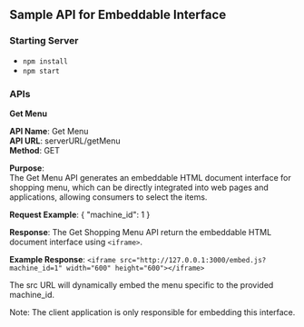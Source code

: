 ## **Sample API for Embeddable Interface**

### **Starting Server**
- `npm install` 
- `npm start`

### **APIs**

**Get Menu**

**API Name**: Get Menu  
**API URL**: serverURL/getMenu  
**Method**: GET  

**Purpose**:  
The Get Menu API generates an embeddable HTML document interface for shopping menu, which can be directly integrated into web pages and applications, allowing consumers to select the items.

**Request Example**:
{
"machine_id": 1
}

**Response**:
The Get Shopping Menu API return the embeddable HTML document interface using `<iframe>`.

**Example Response**: 
`<iframe src="http://127.0.0.1:3000/embed.js?machine_id=1" width="600" height="600"></iframe>`

The src URL will dynamically embed the menu specific to the provided machine_id.

Note: The client application is only responsible for embedding this interface.
